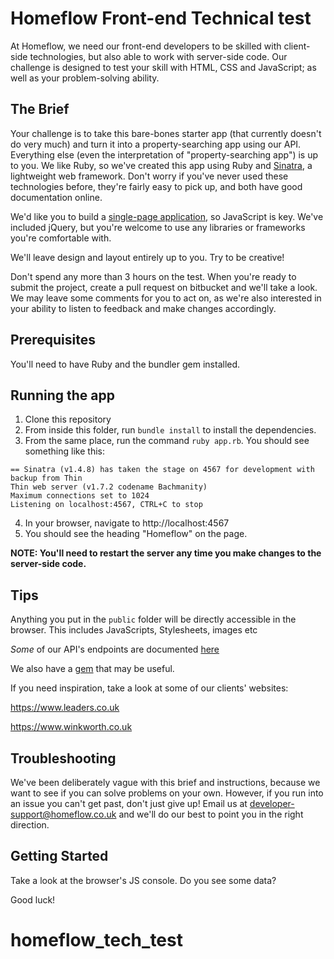 # Homeflow Front-end Technical test

At Homeflow, we need our front-end developers to be skilled with client-side technologies, but also able to work with server-side code. Our challenge is designed to test your skill with HTML, CSS and JavaScript; as well as your problem-solving ability.

## The Brief

Your challenge is to take this bare-bones starter app (that currently doesn't do very much) and turn it into a property-searching app using our API. Everything else (even the interpretation of "property-searching app") is up to you. We like Ruby, so we've created this app using Ruby and [Sinatra](http://sinatrarb.com/), a lightweight web framework. Don't worry if you've never used these technologies before, they're fairly easy to pick up, and both have good documentation online.

We'd like you to build a [single-page application](https://en.wikipedia.org/wiki/Single-page_application), so JavaScript is key. We've included jQuery, but you're welcome to use any libraries or frameworks you're comfortable with.

We'll leave design and layout entirely up to you. Try to be creative!

Don't spend any more than 3 hours on the test. When you're ready to submit the project, create a pull request on bitbucket and we'll take a look. We may leave some comments for you to act on, as we're also interested in your ability to listen to feedback and make changes accordingly.

## Prerequisites

You'll need to have Ruby and the bundler gem installed.

## Running the app

1. Clone this repository
2. From inside this folder, run `bundle install` to install the dependencies.
3. From the same place, run the command `ruby app.rb`. You should see something like this:

```
== Sinatra (v1.4.8) has taken the stage on 4567 for development with backup from Thin
Thin web server (v1.7.2 codename Bachmanity)
Maximum connections set to 1024
Listening on localhost:4567, CTRL+C to stop
```

4. In your browser, navigate to http://localhost:4567
5. You should see the heading "Homeflow" on the page.

**NOTE: You'll need to restart the server any time you make changes to the server-side code.**

## Tips

Anything you put in the `public` folder will be directly accessible in the browser. This includes JavaScripts, Stylesheets, images etc

_Some_ of our API's endpoints are documented [here](http://developer.homeflow.co.uk/appendix)

We also have a [gem](http://developer.homeflow.co.uk/homeflow-api-gem/) that may be useful.

If you need inspiration, take a look at some of our clients' websites:

https://www.leaders.co.uk

https://www.winkworth.co.uk

## Troubleshooting

We've been deliberately vague with this brief and instructions, because we want to see if you can solve problems on your own. However, if you run into an issue you can't get past, don't just give up! Email us at developer-support@homeflow.co.uk and we'll do our best to point you in the right direction.

## Getting Started

Take a look at the browser's JS console. Do you see some data?

Good luck!
# homeflow_tech_test
